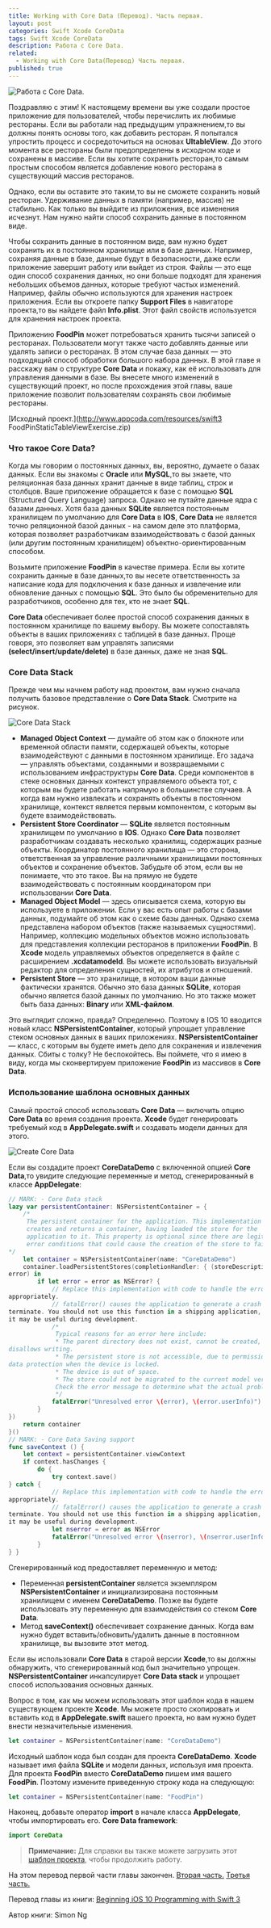 ```yaml
---
title: Working with Core Data (Перевод). Часть первая.
layout: post
categories: Swift Xcode CoreData
tags: Swift Xcode CoreData
description: Работа с Core Data.
related:
  - Working with Core Data(Перевод) Часть первая.
published: true
---
```


![Работа с Core Data.](/images/post/codedata.jpg)

Поздравляю с этим! К настоящему времени вы уже создали простое приложение для пользователей, чтобы перечислить их любимые рестораны. Если вы работали над предыдущим упражнением,то вы должны понять основы того, как добавить ресторан. Я попытался упростить процесс и сосредоточиться на основах **UItableView**. До этого момента все рестораны были предопределены в исходном коде и сохранены в массиве. Если вы хотите сохранить ресторан,то самым простым способом является добавление нового ресторана в существующий массив ресторанов.

Однако, если вы оставите это таким,то вы не сможете сохранить новый ресторан. Удерживание данных в памяти (например, массив) не стабильно. Как только вы выйдите из приложения, все изменения исчезнут. Нам нужно найти способ сохранить данные в постоянном виде. 

Чтобы сохранить данные в постоянном виде, вам нужно будет сохранить их в постоянном хранилище или в базе данных. Например, сохраняя данные в базе, данные будут в безопасности, даже если приложение завершит работу или выйдет из строя. Файлы — это еще один способ сохранения данных, но они больше подходят для хранения небольших объемов данных, которые требуют частых изменений. Например, файлы обычно используются для хранения настроек приложения. Если вы откроете папку **Support Files** в навигаторе проекта,то вы найдете файл **Info.plist**. Этот файл свойств используется для хранения настроек проекта.

Приложению **FoodPin** может потребоваться хранить тысячи записей о ресторанах. Пользователи могут также часто добавлять данные или удалять записи о ресторанах. В этом случае база данных — это подходящий способ обработки большого набора данных. В этой главе я расскажу вам о структуре **Core Data** и покажу, как её использовать для управления данными в базе. Вы внесете много изменений в существующий проект, но после прохождения этой главы, ваше приложение позволит пользователям сохранять свои любимые рестораны.

[Исходный проект.](http://www.appcoda.com/resources/swift3 FoodPinStaticTableViewExercise.zip)

### Что такое Core Data?

Когда мы говорим о постоянных данных, вы, вероятно, думаете о базах данных. Если вы знакомы с **Oracle** или **MySQL**,то вы знаете, что реляционная база данных хранит данные в виде таблиц, строк и столбцов. Ваше приложение обращается к базе с помощью **SQL** (Structured Query Language) запроса. Однако не путайте данные ядра с базами данных. Хотя база данных **SQLite** является постоянным хранилищем по умолчанию для **Core Data** в **IOS**, **Core Data** не является точно реляционной базой данных - на самом деле это платформа, которая позволяет разработчикам взаимодействовать с базой данных (или другим постоянным хранилищем) объектно-ориентированным способом.

Возьмите приложение **FoodPin** в качестве примера. Если вы хотите сохранить данные в базе данных,то вы несете ответственность за написание кода для подключения к базе данных и извлечение или обновление данных с помощью **SQL**. Это было бы обременительно для разработчиков, особенно для тех, кто не знает **SQL**.

**Core Data** обеспечивает более простой способ сохранения данных в постоянном хранилище по вашему выбору. Вы можете сопоставлять объекты в ваших приложениях с таблицей в базе данных. Проще говоря, это позволяет вам управлять записями **(select/insert/update/delete)** в базе данных, даже не зная **SQL**.

### Core Data Stack

Прежде чем мы начнем работу над проектом, вам нужно сначала получить базовое представление о **Core Data Stack**. Смотрите на рисунок.

![Core Data Stack](https://monosnap.com/file/2AXNX3wJ1j9En3fig2xDxzdiltw3fr.png)

* **Managed Object Context** — думайте об этом как о блокноте или временной области памяти, содержащей объекты, которые взаимодействуют с данными в постоянном хранилище. Его задача — управлять объектами, созданными и возвращаемыми с использованием инфраструктуры **Core Data**. Среди компонентов в стеке основных данных контекст управляемого объекта тот, с которым вы будете работать напрямую в большинстве случаев. А когда вам нужно извлекать и сохранять объекты в постоянном хранилище, контекст является первым компонентом, с которым вы будете взаимодействовать.
* **Persistent Store Coordinator** —  **SQLite** является постоянным хранилищем по умолчанию в **IOS**. Однако **Core Data** позволяет разработчикам создавать несколько хранилищ, содержащих разные объекты. Координатор постоянного хранилища — это сторона, ответственная за управление различными хранилищами постоянных объектов и сохранение объектов. Забудьте об этом, если вы не понимаете, что это такое. Вы на прямую не будете взаимодействовать с постоянным координатором при использовании **Core Data**.
* **Managed Object Model** — здесь описывается схема, которую вы используете в приложении. Если у вас есть опыт работы с базами данных, подумайте об этом как о схеме базы данных. Однако схема представлена набором объектов (также называемых сущностями). Например, коллекцию модельных объектов можно использовать для представления коллекции ресторанов в приложении **FoodPin**. В **Xcode** модель управляемых объектов определяется в файле с расширением **.xcdatamodeld**. Вы можете использовать визуальный редактор для определения сущностей, их атрибутов и отношений. 
* **Persistent Store** — это хранилище, в котором ваши данные фактически хранятся. Обычно это база данных **SQLite**, которая обычно является базой данных по умолчанию. Но это также может быть база данных: **Binary** или **XML-файлом**. 

Это выглядит сложно, правда? Определенно. Поэтому в IOS 10 вводится новый класс **NSPersistentContainer**, который упрощает управление стеком основных данных в ваших приложениях. **NSPersistentContainer** — класс, с которым вы будете иметь дело для сохранения и извлечения данных. 
Сбиты с толку? Не беспокойтесь. Вы поймете, что я имею в виду, когда мы сконвертируем приложение **FoodPin** из массивов в **Core Data**.

### Использование шаблона основных данных

Самый простой способ использовать **Core Data** — включить опцию **Core Data** во время создания проекта. **Xcode** будет генерировать требуемый код в **AppDelegate.swift** и создавать модели данных для этого.

![Create Core Data](https://monosnap.com/file/s3xDHmGZ0kqElXe86g5eHEim7Q1ncT.png)

Если вы создадите проект **CoreDataDemo** с включенной опцией **Core Data**,то увидите следующие переменные и метод, сгенерированный в классе **AppDelegate**: 


```swift
// MARK: - Core Data stack
lazy var persistentContainer: NSPersistentContainer = {
    /*
     The persistent container for the application. This implementation
     creates and returns a container, having loaded the store for the
     application to it. This property is optional since there are legitimate
     error conditions that could cause the creation of the store to fail.
*/ 
    let container = NSPersistentContainer(name: "CoreDataDemo")
    container.loadPersistentStores(completionHandler: { (storeDescription,
error) in
        if let error = error as NSError? {
            // Replace this implementation with code to handle the error
appropriately.
            // fatalError() causes the application to generate a crash log and
terminate. You should not use this function in a shipping application, although
it may be useful during development.
            /*
             Typical reasons for an error here include:
             * The parent directory does not exist, cannot be created, or
disallows writing.
             * The persistent store is not accessible, due to permissions or
data protection when the device is locked.
             * The device is out of space.
             * The store could not be migrated to the current model version.
             Check the error message to determine what the actual problem was.
             */
            fatalError("Unresolved error \(error), \(error.userInfo)")
        }
}) 
    return container
}()
// MARK: - Core Data Saving support
func saveContext () {
    let context = persistentContainer.viewContext
    if context.hasChanges {
        do {
            try context.save()
} catch { 
            // Replace this implementation with code to handle the error
appropriately.
            // fatalError() causes the application to generate a crash log and
terminate. You should not use this function in a shipping application, although
it may be useful during development.
            let nserror = error as NSError
            fatalError("Unresolved error \(nserror), \(nserror.userInfo)")
        }
} } 
```

Сгенерированный код предоставляет переменную и метод:

* Переменная **persistentContainer** является экземпляром **NSPersistentContainer** и инициализирована постоянным хранилищем с именем **CoreDataDemo**. Позже вы будете использовать эту переменную для взаимодействия со стеком **Core Data**.
* Метод **saveContext()** обеспечивает сохранение данных. Когда вам нужно будет вставить/обновить/удалить данные в постоянном хранилище, вы вызовите этот метод.

Если вы использовали **Core Data** в старой версии **Xcode**,то вы должны обнаружить, что сгенерированный код был значительно упрощен. **NSPersistentContainer** инкапсулирует **Core Data stack** и упрощает способ использования основных данных.

Вопрос в том, как мы можем использовать этот шаблон кода в нашем существующем проекте **Xcode**. Мы можете просто скопировать и вставить код в **AppDelegate.swift** вашего проекта, но вам нужно будет внести незначительные изменения. 

```swift
let container = NSPersistentContainer(name: "CoreDataDemo")
```

Исходный шаблон кода был создан для проекта **CoreDataDemo**. **Xcode** называет имя файла **SQLite** и модели данных, используя имя проекта. Для проекта **FoodPin** вместо **CoreDataDemo** пишем имя вашего **FoodPin**. Поэтому измените приведенную строку кода на следующую:

```swift
let container = NSPersistentContainer(name: "FoodPin")
```

Наконец, добавьте оператор **import** в начале класса **AppDelegate**, чтобы импортировать его. **Core Data framework**:

```swift
import CoreData
```

> **Примечание:** Для справки вы также можете загрузить этот [шаблон проекта](http://www.appcoda.com/resources/swift3/FoodPinCoreDataTemplate.zip), чтобы продолжить работу.

На этом перевод первой части главы закончен.
[Вторая часть.](http://vaeum.com/blog/2017/03/19/working-with-core-data-second/) [Третья часть.](http://vaeum.com/blog/2017/03/26/working-with-core-data-third/)

Перевод главы из книги: [Beginning iOS 10 Programming with Swift 3](https://www.amazon.com/Beginning-iOS-10-Programming-Swift/dp/1520222599/ref=sr_1_1?s=books&ie=UTF8&qid=1487189058&sr=1-1&keywords=Simon+Ng)

Автор книги: Simon Ng


